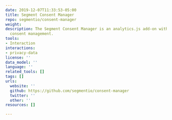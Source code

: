```yaml
---
date: 2019-12-07T11:33:53-05:00
title: Segment Consent Manager
repo: segmentio/consent-manager
weight: 
description: The Segment Consent Manager is an analytics.js add-on with support to
  consent management.
tools:
- Interaction
interactions:
- privacy-data
license: ''
data_model: ''
language: ''
related_tools: []
tags: []
urls:
  website: ''
  github: https://github.com/segmentio/consent-manager
  twitter: ''
  other: ''
resources: []

---
```

